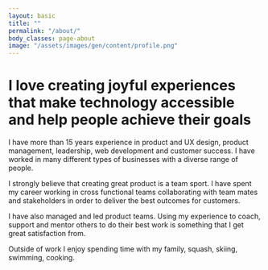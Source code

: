 ```yaml
---
layout: basic
title: ""
permalink: "/about/"
body_classes: page-about
image: "/assets/images/gen/content/profile.png"
---
```


# I love creating joyful experiences that make technology accessible and help people achieve their goals

I have more than 15 years experience in product and UX design, product management, leadership, web development and customer success. I have worked in many different types of businesses with a diverse range of people.

I strongly believe that creating great product is a team sport. I have spent my career working in cross functional teams collaborating with team mates and stakeholders in order to deliver the best outcomes for customers.

I have also managed and led product teams. Using my experience to coach, support and mentor others to do their best work is something that I get great satisfaction from.

Outside of work I enjoy spending time with my family, squash, skiing, swimming, cooking.